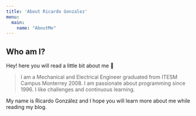 ```yaml
---
title: 'About Ricardo Gonzalez'
menu:
  main:
    name: "AboutMe"
---
```


## Who am I?

Hey! here you will read a little bit about me 🤩

> I am a Mechanical and Electrical Engineer graduated from ITESM Campus Monterrey 2008.
> I am passionate about programming since 1996.
> I like challenges and continuous learning.

My name is Ricardo González and I hope you will learn more about me while reading my blog.

